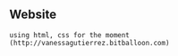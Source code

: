 **Website**
-------------

```
using html, css for the moment
(http://vanessagutierrez.bitballoon.com)
```
